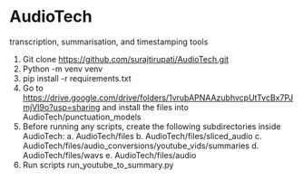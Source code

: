 # AudioTech
transcription, summarisation, and timestamping tools

1)	Git clone https://github.com/surajtirupati/AudioTech.git
2)	Python -m venv venv 
3)	pip install -r requirements.txt
4)	Go to https://drive.google.com/drive/folders/1vrubAPNAAzubhvcpUtTvcBx7PJmjVI9o?usp=sharing and install the files into AudioTech/punctuation_models
5)	Before running any scripts, create the following subdirectories inside AudioTech:
a.	AudioTech/files
b.	AudioTech/files/sliced_audio
c.	AudioTech/files/audio_conversions/youtube_vids/summaries
d.	AudioTech/files/wavs 
e.	AudioTech/files/audio
6)	Run scripts run_youtube_to_summary.py
